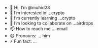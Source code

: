 - 👋 Hi, I’m @muhid23
- 👀 I’m interested in ...crypto
- 🌱 I’m currently learning ...crypto
- 💞️ I’m looking to collaborate on ...airdrops
- 📫 How to reach me ... email
- 😄 Pronouns: ... him
- ⚡ Fun fact: ...

<!---
muhid23/muhid23 is a ✨ special ✨ repository because its `README.md` (this file) appears on your GitHub profile.
You can click the Preview link to take a look at your changes.
--->
